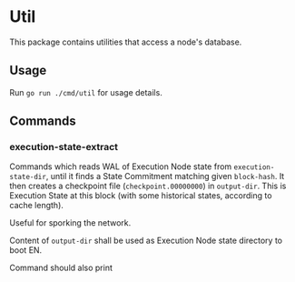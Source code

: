 # Util

This package contains utilities that access a node's database.

## Usage

Run `go run ./cmd/util` for usage details.


## Commands

### execution-state-extract
Commands which reads WAL of Execution Node state from `execution-state-dir`, until it finds a State Commitment
matching given `block-hash`. It then creates a checkpoint file (`checkpoint.00000000`) in `output-dir`. 
This is Execution State at this block (with some historical states, according to cache length).

Useful for sporking the network.

Content of `output-dir` shall be used as Execution Node state directory to boot EN.

Command should also print 
